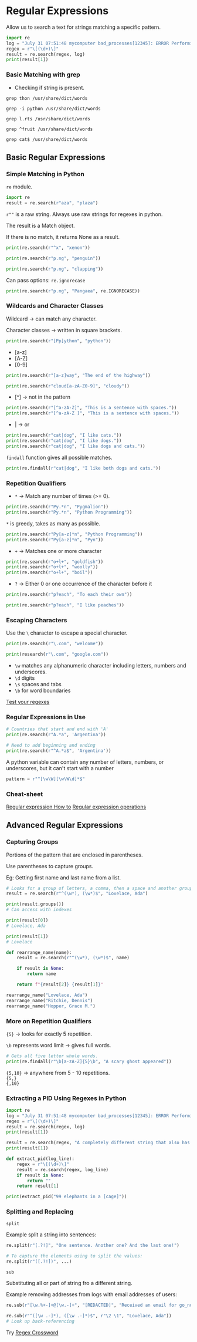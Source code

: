 # Regular Expressions

Allow us to search a text for strings matching a specific pattern.

```py
import re
log = "July 31 07:51:48 mycomputer bad_processes[12345]: ERROR Performing package upgrade"
regex = r"\[(\d+)\]"
result = re.search(regex, log)
print(result[1])
```

### Basic Matching with grep

- Checking if string is present.

```
grep thon /usr/share/dict/words

grep -i python /usr/share/dict/words

grep l.rts /usr/share/dict/words

grep ^fruit /usr/share/dict/words

grep cat$ /usr/share/dict/words
```

## Basic Regular Expressions

### Simple Matching in Python

`re` module.

```py
import re
result = re.search(r"aza", "plaza")
```

`r""` is a raw string. Always use raw strings for regexes in python.

The result is a Match object.

If there is no match, it returns None as a result.

```py
print(re.search(r"^x", "xenon"))

print(re.search(r"p.ng", "penguin"))

print(re.search(r"p.ng", "clapping"))
```

Can pass options: `re.ignorecase`

```py
print(re.search(r"p.ng", "Pangaea", re.IGNORECASE))
```

### Wildcards and Character Classes

Wildcard -> can match any character.

Character classes -> written in square brackets.

```py
print(re.search(r"[Pp]ython", "python"))
```

- [a-z]
- [A-Z]
- [0-9]

```py
print(re.search(r"[a-z]way", "The end of the highway"))

print(re.search(r"cloud[a-zA-Z0-9]", "cloudy"))
```

- [^] -> not in the pattern

```py
print(re.search(r"[^a-zA-Z]", "This is a sentence with spaces."))
print(re.search(r"[^a-zA-Z ]", "This is a sentence with spaces."))
```

- | -> or

```py
print(re.search(r"cat|dog", "I like cats."))
print(re.search(r"cat|dog", "I like dogs."))
print(re.search(r"cat|dog", "I like dogs and cats."))
```

`findall` function gives all possible matches.

```py
print(re.findall(r"cat|dog", "I like both dogs and cats."))
```

### Repetition Qualifiers

- `*` -> Match any number of times (>= 0).

```py
print(re.search(r"Py.*n", "Pygmalion"))
print(re.search(r"Py.*n", "Python Programming"))

```

`*` is greedy, takes as many as possible.

```py
print(re.search(r"Py[a-z]*n", "Python Programming"))
print(re.search(r"Py[a-z]*n", "Pyn"))

```

- `+` -> Matches one or more character

```py
print(re.search(r"o+l+", "goldfish"))
print(re.search(r"o+l+", "woolly"))
print(re.search(r"o+l+", "boil"))
```

- `?` -> Either 0 or one occurrence of the character before it

```py
print(re.search(r"p?each", "To each their own"))

print(re.search(r"p?each", "I like peaches"))
```

### Escaping Characters

Use the `\` character to escape a special character.

```py
print(re.search(r"\.com", "welcome"))

print(research(r"\.com", "google.com"))
```

- `\w` matches any alphanumeric character including letters, numbers and underscores.
- `\d` digits
- `\s` spaces and tabs
- `\b` for word boundaries

[Test your regexes](www.regex101.com)

### Regular Expressions in Use

```py
# Countries that start and end with 'A'
print(re.search(r"A.*a", 'Argentina'))

# Need to add beginning and ending
print(re.search(r"^A.*a$", 'Argentina'))
```

A python variable can contain any number of letters, numbers, or underscores, but it can't start with a number

```py
pattern = r"^[\w\W][\w\W\d]*$"
```

### Cheat-sheet

[Regular expression How to](https://docs.python.org/3/howto/regex.html)
[Regular expression operations](https://docs.python.org/3/library/re.html)

## Advanced Regular Expressions

### Capturing Groups

Portions of the pattern that are enclosed in parentheses.

Use parentheses to capture groups.

Eg:
Getting first name and last name from a list.

```py
# Looks for a group of letters, a comma, then a space and another group of letters.
result = re.search(r"^(\w*), (\w*)$", "Lovelace, Ada")

print(result.groups())
# Can access with indexes

print(result[0])
# Lovelace, Ada

print(result[1])
# Lovelace
```

```py
def rearrange_name(name):
	result = re.search(r"^(\w*), (\w*)$", name)

	if result is None:
		return name

	return f"{result[2]} {result[1]}"

rearrange_name("Lovelace, Ada")
rearrange_name("Ritchie, Dennis")
rearrange_name("Hopper, Grace M.")
```

### More on Repetition Qualifiers

`{5}` -> looks for exactly 5 repetition.

`\b` represents word limit -> gives full words.

```py
# Gets all five letter whole words.
print(re.findall(r"\b[a-zA-Z]{5}\b", "A scary ghost appeared"))
```

`{5,10}` -> anywhere from 5 - 10 repetitions.  
`{5,}`  
`{,10}`

### Extracting a PID Using Regexes in Python

```py
import re
log = "July 31 07:51:48 mycomputer bad_processes[12345]: ERROR Performing package upgrade"
regex = r"\[(\d+)\]"
result = re.search(regex, log)
print(result[1])

result = re.search(regex, "A completely different string that also has numbers [34567]")
print(result[1])
```

```py
def extract_pid(log_line):
	regex = r"\[(\d+)\]"
	result = re.search(regex, log_line)
	if result is None:
		return ""
	return result[1]

print(extract_pid("99 elephants in a [cage]"))
```

### Splitting and Replacing

`split`

Example split a string into sentences:

```py
re.split(r"[.?!]", "One sentence. Another one? And the last one!")

# To capture the elements using to split the values:
re.split(r"([.?!])", ...)
```

`sub`

Substituting all or part of string fro a different string.

Example removing addresses from logs with email addresses of users:

```py
re.sub(r"[\w.%+-]+@[\w.-]+", "[REDACTED]", "Received an email for go_nuts95@gamil.lcom")

re.sub(r"^([\w .-]*), ([\w .-]*)$", r"\2 \1", "Lovelace, Ada"))
# Look up back-referencing
```

Try [Regex Crossword](https://regexcrossword.com/)
